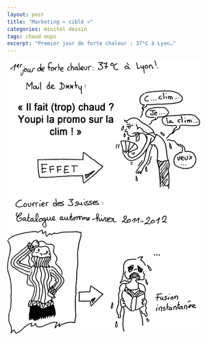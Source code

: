 ```yaml
---
layout: post
title: "Marketing « ciblé »"
categories: minitel dessin
tags: chaud oups
excerpt: "Premier jour de forte chaleur : 37°C à Lyon…"
---	
```


![Chaud](/img/2011/110628.png)

